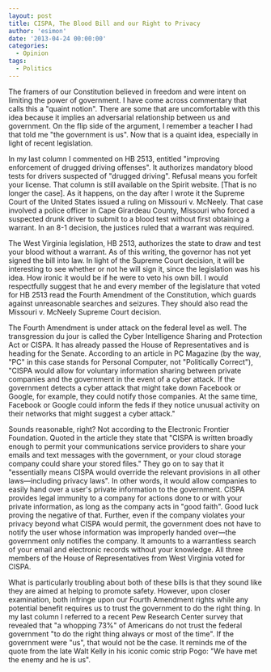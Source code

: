 ```yaml
---
layout: post
title: CISPA, The Blood Bill and our Right to Privacy
author: 'esimon'
date: '2013-04-24 00:00:00'
categories:
  - Opinion
tags:
  - Politics
---
```

The framers of our Constitution believed in freedom and were intent on limiting the power of government. I have come across commentary that calls this a "quaint notion". There are some that are uncomfortable with this idea because it implies an adversarial relationship between us and government. On the flip side of the argument, I remember a teacher I had that told me "the government is us". Now that is a quaint idea, especially in light of recent legislation. 

In my last column I commented on HB 2513, entitled "improving enforcement of drugged driving offenses". It authorizes mandatory blood tests for drivers suspected of "drugged driving". Refusal means you forfeit your license. That column is still available on the Spirit website. [That is no longer the case]. As it happens, on the day after I wrote it the Supreme Court of the United States issued a ruling on Missouri v. McNeely. That case involved a police officer in Cape Girardeau County, Missouri who forced a suspected drunk driver to submit to a blood test without first obtaining a warrant. In an 8-1 decision, the justices ruled that a warrant was required. 

The West Virginia legislation, HB 2513, authorizes the state to draw and test your blood without a warrant. As of this writing, the governor has not yet signed the bill into law. In light of the Supreme Court decision, it will be interesting to see whether or not he will sign it, since the legislation was his idea. How ironic it would be if he were to veto his own bill. I would respectfully suggest that he and every member of the legislature that voted for HB 2513 read the Fourth Amendment of the Constitution, which guards against unreasonable searches and seizures. They should also read the Missouri v. McNeely Supreme Court decision. 

The Fourth Amendment is under attack on the federal level as well. The transgression du jour is called the Cyber Intelligence Sharing and Protection Act or CISPA. It has already passed the House of Representatives and is heading for the Senate. According to an article in PC Magazine (by the way, "PC" in this case stands for Personal Computer, not "Politically Correct"), "CISPA would allow for voluntary information sharing between private companies and the government in the event of a cyber attack. If the government detects a cyber attack that might take down Facebook or Google, for example, they could notify those companies. At the same time, Facebook or Google could inform the feds if they notice unusual activity on their networks that might suggest a cyber attack."

Sounds reasonable, right? Not according to the Electronic Frontier Foundation. Quoted in the article they state that "CISPA is written broadly enough to permit your communications service providers to share your emails and text messages with the government, or your cloud storage company could share your stored files." They go on to say that it "essentially means CISPA would override the relevant provisions in all other laws—including privacy laws". In other words, it would allow companies to easily hand over a user's private information to the government. CISPA provides legal immunity to a company for actions done to or with your private information, as long as the company acts in "good faith". Good luck proving the negative of that. Further, even if the company violates your privacy beyond what CISPA would permit, the government does not have to notify the user whose information was improperly handed over—the government only notifies the company. It amounts to a warrantless search of your email and electronic records without your knowledge. All three members of the House of Representatives from West Virginia voted for CISPA. 

What is particularly troubling about both of these bills is that they sound like they are aimed at helping to promote safety. However, upon closer examination, both infringe upon our Fourth Amendment rights while any potential benefit requires us to trust the government to do the right thing. In my last column I referred to a recent Pew Research Center survey that revealed that "a whopping 73%" of Americans do not trust the federal government "to do the right thing always or most of the time". If the government were "us", that would not be the case. It reminds me of the quote from the late Walt Kelly in his iconic comic strip Pogo: "We have met the enemy and he is us". 

